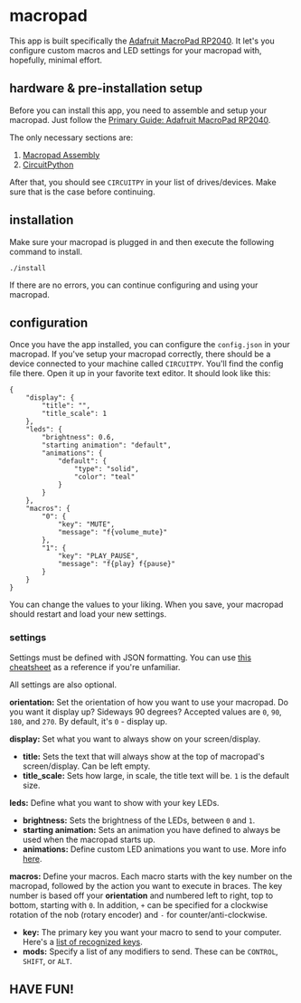 # macropad
This app is built specifically the [Adafruit MacroPad RP2040](https://www.adafruit.com/product/5128). It let's you configure custom macros and LED settings for your macropad with, hopefully, minimal effort.

## hardware & pre-installation setup
Before you can install this app, you need to assemble and setup your macropad. Just follow the [Primary Guide: Adafruit MacroPad RP2040](https://www.adafruit.com/product/5128).

The only necessary sections are:
1. [Macropad Assembly](https://learn.adafruit.com/adafruit-macropad-rp2040/macropad-assembly)
2. [CircuitPython](https://learn.adafruit.com/adafruit-macropad-rp2040/circuitpython)

After that, you should see `CIRCUITPY` in your list of drives/devices. Make sure that is the case before continuing.

## installation
Make sure your macropad is plugged in and then execute the following command to install.

`./install`

If there are no errors, you can continue configuring and using your macropad.

## configuration
Once you have the app installed, you can configure the `config.json` in your macropad. If you've setup your macropad correctly, there should be a device connected to your machine called `CIRCUITPY`. You'll find the config file there. Open it up in your favorite text editor. It should look like this:

```
{
    "display": {
        "title": "",
        "title_scale": 1
    },
    "leds": {
        "brightness": 0.6,
        "starting animation": "default",
        "animations": {
            "default": {
                "type": "solid",
                "color": "teal"
            }
        }
    },
    "macros": {
        "0": {
            "key": "MUTE",
            "message": "f{volume_mute}"
        },
        "1": {
            "key": "PLAY_PAUSE",
            "message": "f{play} f{pause}"
        }
    }
}
```

You can change the values to your liking. When you save, your macropad should restart and load your new settings.

### settings
Settings must be defined with JSON formatting. You can use [this cheatsheet](https://quickref.me/json) as a reference if you're unfamiliar.

All settings are also optional.

**orientation:** Set the orientation of how you want to use your macropad. Do you want it display up? Sideways 90 degrees? Accepted values are `0`, `90`, `180`, and `270`. By default, it's `0` - display up.

**display:** Set what you want to always show on your screen/display.
* **title:** Sets the text that will always show at the top of macropad's screen/display. Can be left empty.
* **title_scale:** Sets how large, in scale, the title text will be. `1` is the default size.

**leds:** Define what you want to show with your key LEDs.
* **brightness:** Sets the brightness of the LEDs, between `0` and `1`.
* **starting animation:** Sets an animation you have defined to always be used when the macropad starts up.
* **animations:** Define custom LED animations you want to use. More info [here](TODO).

**macros:** Define your macros. Each macro starts with the key number on the macropad, followed by the action you want to execute in braces. The key number is based off your **orientation** and numbered left to right, top to bottom, starting with `0`. In addition, `+` can be specified for a clockwise rotation of the nob (rotary encoder) and `-` for counter/anti-clockwise.
* **key:** The primary key you want your macro to send to your computer. Here's a [list of recognized keys](TODO).
* **mods:** Specify a list of any modifiers to send. These can be `CONTROL`, `SHIFT`, or `ALT`.


## HAVE FUN!